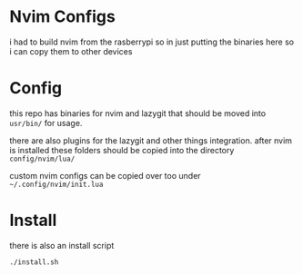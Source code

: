 # Nvim Configs
i had to build nvim from the rasberrypi so in just putting the binaries here so i can copy them to other devices 

# Config 
this repo has binaries for nvim and lazygit that should be moved into ``usr/bin/`` for usage. 


there are also plugins for the lazygit and other things integration. after nvim is installed these folders should be copied into the directory ``config/nvim/lua/``

custom nvim configs can be copied over too under ``~/.config/nvim/init.lua``

# Install
there is also an install script
```
./install.sh
```
